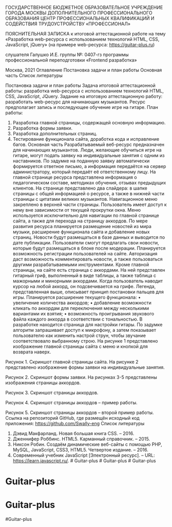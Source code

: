 ГОСУДАРСТВЕННОЕ БЮДЖЕТНОЕ ОБРАЗОВАТЕЛЬНОЕ УЧРЕЖДЕНИЕ ГОРОДА МОСКВЫ ДОПОЛНИТЕЛЬНОГО ПРОФЕССИОНАЛЬНОГО
ОБРАЗОВАНИЯ ЦЕНТР ПРОФЕССИОНАЛЬНЫХ КВАЛИФИКАЦИЙ И
СОДЕЙСТВИЯ ТРУДОУСТРОЙСТВУ «ПРОФЕССИОНАЛ»



ПОЯСНИТЕЛЬНАЯ ЗАПИСКА
к итоговой аттестационной работе на тему
«Разработка web-ресурса с использованием технологий
HTML, CSS, JavaScript, jQuery»
(на примере web-ресурса: https://guitar-plus.ru)


слушателя Галушко И.Е. группы №: 0407-гз
программы профессиональной переподготовки
«Frontend разработка»



Москва, 2021
Оглавление
Постановка задачи и план работы
Основная часть
Список литературы



Постановка задачи и план работы
Задача итоговой аттестационной работы: разработка web-ресурса с использованием технологий HTML, CSS, JavaScript, JQuery.
Задание на итоговую аттестационную работу: разработать web-ресурс для начинающих музыкантов. Ресурс предполагает запись и последующее обучение игре на гитаре.
План работы: 
1.	Разработка главной страницы, содержащей основную информацию.
2.	Разработка формы заявки.
3.	Разработка дополнительных страниц.
4.	Тестирование функционала сайта, доработка кода и исправление багов.
Основная часть
Разрабатываемый веб-ресурс предназначен для начинающих музыкантов. Люди, желающие обучиться игре на гитаре, могут подать заявку на индивидуальные занятия с одним из наставников. По задумке на поданную заявку автоматически формируется ответное письмо, а информация передаётся на сервер администратору, который передаёт её ответственному лицу.
На главной странице ресурса представлена информация о педагогическом составе, методиках обучения, отзывах предыдущих клиентов. На странице представлено два слайдера: в шапке страницы с общей информацией о ресурсе, а также в нижней части страницы с цитатами великих музыкантов.
Навигационное меню закреплено в верхней части страницы. Пользователь имеет доступ к нему вне зависимости от текущей прокрутки окна. Меню используется исключительно для навигации по главной странице сайта, а также для перехода на страницу аккордов.
По мере развития ресурса планируется размещение новостей из мира музыки, расширение функционала сайта и добавление новых страниц. Новости будут размещаться в базе данных и выводится по дате публикации. Пользователи смогут предлагать свои новости, которые будут размещаться в блоке после модерации.
Планируется возможность регистрации пользователей на сайте. Авторизация даст возможность комментировать новости, а также пользоваться другими разрабатываемыми инструментами.
Кроме главной страницы, на сайте есть страница с аккордами. На ней представлен гитарный гриф, выполненный в виде таблицы, а также таблица с мажорными и минорными аккордами. Когда пользователь наводит курсор на любой аккорд, он подсвечивается на грифе. Легенда, представленная выше, описывает принцип постановки пальцев для игры. Планируется расширение текущего функционала:
•	увеличение количества аккордов;
•	добавление возможности кликать по аккордам для переключения между несколькими вариантами их взятия;
•	возможность проигрывания звукового файла каждого аккорда в соответствии с тональностью.
В разработке находится страница для настройки гитары. По задумке алгоритм запрашивает доступ к микрофону, а затем показывает пользователю как изменить настрой струн, чтобы звучание соответствовало выбранному строю.
На рисунке 1 представлено изображение главной страницы сайта с меню и кнопкой для возврата наверх.
 
Рисунок 1. Скриншот главной страницы сайта.
На рисунке 2 представлено изображение формы заявки на индивидуальные занятия.
 
Рисунок 2. Скриншот формы заявки.
На рисунках 3-5 представлены изображения страницы аккордов.
 
Рисунок 3. Скриншот страницы аккордов.
 
Рисунок 4. Скриншот страницы аккордов – пример работы.
 
Рисунок 5. Скриншот страницы аккордов – второй пример работы.
Ссылка на репозиторий GitHub, где размещён исходный код приложения: https://github.com/Swally-eng
Список литературы
1.	Дэвид Макфарланд. Новая большая книга CSS. – 2016.
2.	Дженнифер Роббинс. HTML5. Карманный справочник. – 2015.
3.	Никсон Робин. Создаём динамические веб-сайты с помощью PHP, MySQL, JavaScript, CSS3, HTML5. Четвертое издание. – 2016.
4.	Современный учебник JavaScript [Электронный ресурс]. – URL: https://learn.javascript.ru/.
#   G u i t a r - p l u s  
 #   G u i t a r - p l u s  
 # Guitar-plus
# Guitar-plus
# Guitar-plus
#Guitar-plus

